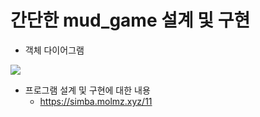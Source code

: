 # 간단한 mud_game 설계 및 구현

- 객체 다이어그램

![](https://velog.velcdn.com/images/joo0/post/93f735bf-f14d-43a6-956c-3fff0501d09d/image.png)

- 프로그램 설계 및 구현에 대한 내용
  - https://simba.molmz.xyz/11
